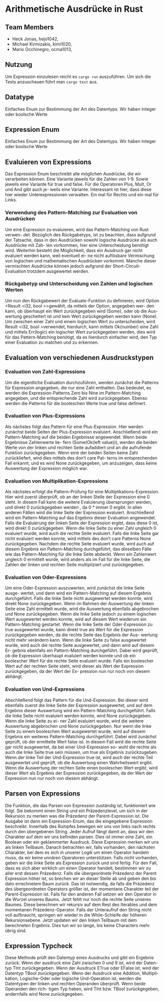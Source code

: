 # Arithmetische Ausdrücke in Rust

## Team Members
- Heck Jonas, hejo1042,
- Michael Kirmizakis, kimi1020,
- Mario Occhinegro, ocma1013,

## Nutzung
Um Expression einzulesen reicht es `cargo run` auszuführen.
Um sich die Tests anzuschauen führt man `cargo test` aus.

## Datatype 
Einfaches Enum zur Bestimmung der Art des Datentyps. Wir haben Integer
oder boolsche Werte

## Expression Enum
Einfaches Enum zur Bestimmung der Art des Datentyps. Wir haben Integer
oder boolsche Werte
## Evaluieren von Expressions
Das Expression Enum beschreibt alle möglichen Ausdrücke, die wir verarbeiten
können. Eine Variante jeweils für die Zahlen von 1-9. Sowie jeweils eine Variante
für true und false. Für die Operatoren Plus, Mult, Or und And gibt auch je-
weils eine Variante. Interessant ist hier, dass diese hier wieder Unterexpressionen
verwalten. Ein mal für Rechts und ein mal für Links.
### Verwendung des Pattern-Matching zur Evaluation von Ausdrücken
Um eine Expression zu evaluieren, wird das Pattern-Matching von Rust verwen-
det. Bezüglich des Rückgabetyps, ist zu beachten, dass aufgrund der Tatsache,
dass in den Ausdrücken sowohl logische Ausdrücke als auch Ausdrücke mit Zah-
len vorkommen, hier eine Unterscheidung benötigt wird. Weiterhin besteht die
Möglichkeit, dass ein Ausdruck gar nicht evaluiert werden kann, weil eventuell ei-
ne nicht auflösbare Vermischung von logischen und mathematischen Ausdrücken
vorkommt. Manche dieser vermischten Ausdrücke können jedoch aufgrund der
Short-Circuit-Evaluation trotzdem ausgewertet werden.
### Rückgabetyp und Unterscheidung von Zahlen und logischen Werten
Um nun den Rückgabewert der Evaluate-Funktion zu definieren, wird
Option <Result <i32, bool >>gewählt, da mittels der Option, angegeben wer-
den kann, ob überhaupt ein Wert zurückgegeben wird (Some), oder ob die Aus-
wertung gescheitert ist und kein Wert zurückgegeben werden kann (None). Um
zwischen einer Zahl und einem logischen Wert zu unterscheiden, wird
Result <i32, bool >verwendet, hierdurch, kann mittels Ok(number) eine Zahl
und mittels Err(logic) ein logischer Wert zurückgegeben werden, dies wird für
das Pattern-Matching benötigt, da es hierdurch einfacher wird, den Typ einer
Evaluation zu matchen und zu erkennen.
## Evaluation von verschiedenen Ausdruckstypen
### Evaluation von Zahl-Expressions
Um die eigentliche Evaluation durchzuführen, werden zunächst die Patterns für
Expression angegeben, die nur eine Zahl enthalten. Das bedeutet, es werden
die Expression-Patterns Zero bis Nine im Pattern-Matching angegeben, und die
entsprechende Zahl wird zurückgegeben. Ebenso werden die Patterns für die
booleschen Werte true und false definiert.
### Evaluation von Plus-Expressions
Als nächstes folgt das Pattern für eine Plus-Expression. Hier werden zunächst
beide Seiten der Plus-Expression evaluiert. Anschließend wird ein Pattern-Matching
auf die beiden Ergebnisse angewendet. Wenn beide Ergebnisse Zahlenwerte lie-
fern (Some(Ok(left value))), werden die beiden Werte von der linken und rechten
Seite aufaddiert und an die aufrufende Funktion zurückgegeben. Wenn eine der
beiden Seiten keine Zahl zurückliefert, wird dies mittels des don’t care Pat-
terns im entsprechenden Fall erkannt, und es wird None zurückgegeben, um
anzuzeigen, dass keine Auswertung der Expression möglich war.
### Evaluation von Multiplikation-Expressions
Als nächstes erfolgt die Pattern-Prüfung für eine Multiplikations-Expression.
Hier wird zuerst überprüft, ob an der linken Stelle der Expression eine 0 steht.
In diesem Fall kann die weitere Evaluierung übersprungen werden, und direkt
0 zurückgegeben werden , da 0 * immer 0 ergibt. In allen anderen Fällen wird
die linke Seite der Expression evaluiert. Anschließend wird ein Pattern-Matching
auf das Ergebnis dieser Evaluation angewendet. Falls die Evaluierung der linken
Seite der Expression ergibt, dass diese 0 ist, wird direkt 0 zurückgegeben. Wenn
die linke Seite zu einer Zahl ungleich 0 evaluiert wurde, wird auch die rechte Seite
evaluiert. Falls die linke Seite gar nicht evaluiert werden konnte, wird mittels
des don’t care Patterns None zurückgegeben. Nachdem die rechte Seite evaluiert
wurde, wird auch auf diesem Ergebnis ein Pattern-Matching durchgeführt, das
dieselben Fälle wie das Pattern-Matching für die linke Seite abdeckt. Wenn ein
Zahlenwert ungleich 0 ermittelt wurde, wird anders als im Fall für die linke
Seite, die Zahlen der linken und rechten Seite multipliziert und zurückgegeben.
### Evaluation von Oder-Expressions
Um eine Oder-Expression auszuwerten, wird zunächst die linke Seite ausge-
wertet, und dann wird ein Pattern-Matching auf diesem Ergebnis durchgeführt.
Falls die linke Seite nicht ausgewertet werden konnte, wird direkt None zurückgegeben.
Wenn im Rahmen der Auswertung der linken Seite eine Zahl ermittelt wurde,
wird die Auswertung ebenfalls abgebrochen und None zurückgegeben. Wenn die
linke Seite jedoch zu einem logischen Wert ausgewertet werden konnte, wird auf
diesem Wert wiederum ein Pattern-Matching gestartet. Wenn die linke Seite der
Oder-Expression zu true ausgewertet wurde, kann direkt true als Wert für die
Expression zurückgegeben werden, da die rechte Seite das Ergebnis der Aus-
wertung nicht mehr verändern kann. Wenn die linke Seite zu false ausgewertet
wurde, wird auch die rechte Seite ausgewertet, und dann wird auf diesem Er-
gebnis ebenfalls ein Pattern-Matching durchgeführt. Dabei wird geprüft, ob die
Expression überhaupt evaluiert werden konnte und ob ein boolescher Wert für
die rechte Seite evaluiert wurde. Falls ein boolescher Wert auf der rechten Seite
steht, wird dieser als Wert der Expression zurückgegeben, da der Wert der Ex-
pression nun nur noch von diesem abhängt.
### Evaluation von Und-Expressions
Abschließend folgt das Pattern für die Und-Expression. Bei dieser wird ebenfalls
zuerst die linke Seite der Expression ausgewertet, und auf dem Ergebnis dieser
Auswertung wird ein Pattern-Matching durchgeführt. Falls die linke Seite nicht
evaluiert werden konnte, wird None zurückgegeben. Wenn die linke Seite zu ei-
ner Zahl evaluiert wurde, wird die weitere Auswertung abgebrochen und None
zurückgegeben. Nur wenn die linke Seite zu einem booleschen Wert ausgewertet
wurde, wird auf diesem Ergebnis ein weiteres Pattern-Matching durchgeführt.
Dabei wird zunächst geprüft, ob der ermittelte Wert false ist. In diesem Fall
wird die rechte Seite gar nicht ausgewertet, da bei einer Und-Expression so-
wohl die rechte als auch die linke Seite true sein müssen, um true als Ergebnis
zurückzugeben. Wenn der linke Teil der Und-Expression true ist, wird auch der
rechte Teil ausgewertet und geprüft, ob die Auswertung einen Wahrheitswert
ergibt. Wenn die Auswertung der rechten Seite einen booleschen Wert ergibt,
wird dieser Wert als Ergebnis der Expression zurückgegeben, da der Wert der
Expression nun nur noch von diesem abhängt.
## Parsen von Expressions
Die Funktion, die das Parsen von Expression zuständig ist, funktioniert wie folgt.
Sie bekommt einen String und ein Präzedenzlevel, um sich in der Rekursion zu
merken was die Präzedenz der Parent-Expression ist. Die Ausgabe ist dann
ein Expression-Enum, das die eingegebene Expression beschreibt. Innerhalb des
Rumpfes bewegen wir uns von links nach rechts durch den übergebenen String.
Jeder Aufruf fängt damit an, dass wir den Charakter auf dem wir uns befinden
parsen. Dies ist immer eine Zahl, ein Boolean oder ein geklammerter Ausdruck.
Diese Expression merken wir uns als linken Teilbaum. Danach betrachten wir,
falls vorhanden, den nächsten Charakter, bei dem es sich in unserer Logik um
einen Operator handeln muss, da wir keine unnären Operatoren unterstützen.
Falls nicht vorhanden, geben wir die linke Seite als Expression zurück und sind
fertig. Für den Fall, dass es sich aber wirklich um einen Operator handelt,
bestimmen wir zu aller erst dessen Präzedenz. Falls die übergeordnete Präzedenz
der Parent Expression höher ist, so brechen wir an dieser Stelle ab und geben den
bis dato errechnetem Baum zurück. Das ist notwendig, da falls die Präzedenz
des übergeordneten Operators größer ist, der momentane Charakter teil der
Parent-Expression ist. Falls für den anderen Fall setzen wir den Operator in die
Wurzel unseres Baums. Jetzt fehlt nur noch die rechte Seite unseres Baumes.
Diese berechnen wir rekursiv auf dem Rest des Iterables und dem momentanen
Präzedenz-Operator. Falls der Unteraufruf den String nicht voll aufbraucht,
springen wir wieder in die While-Schleife der höheren Rekursionsebene. Jetzt
updaten wir den linken Teilbaum mit dem berechneten Ergebnis. Dies tun wir
so lange, bis keine Characters mehr übrig sind.
## Expression Typcheck
Diese Methode prüft den Datentyp eines Ausdrucks und gibt ein Ergebnis
zurück. Wenn der ausdruck eine Zahl zwischen 0 und 9 ist, wird der Daten-
typ TInt zurückgegeben. Wenn der Ausdruck ETrue oder EFalse ist, wird der
Datentyp TBool zurückgegeben. Wenn der Ausdruck eine Addition, Multipli-
kation, Logische-Oder oder logische Und-Operation ist, werden die Datentypen
der linken und rechten Operanden überprüft. Wenn beide Operanden den rich-
tigen Typ haben, wird TInt bzw. TBool zurückgegeben, andernfalls wird None
zurückgegeben.

